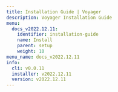 ```yaml
---
title: Installation Guide | Voyager
description: Voyager Installation Guide
menu:
  docs_v2022.12.11:
    identifier: installation-guide
    name: Install
    parent: setup
    weight: 10
menu_name: docs_v2022.12.11
info:
  cli: v0.0.11
  installer: v2022.12.11
  version: v2022.12.11
---
```


